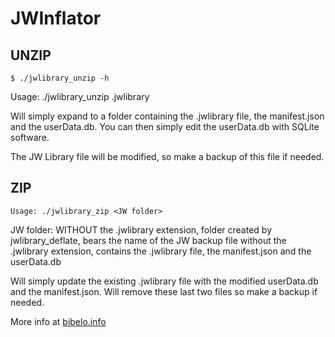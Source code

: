 # JWInflator

## UNZIP

```
$ ./jwlibrary_unzip -h
```

Usage: ./jwlibrary_unzip <JW backup>.jwlibrary

Will simply expand to a folder containing the .jwlibrary file, the manifest.json and the userData.db.
You can then simply edit the userData.db with SQLite software.

The JW Library file will be modified, so make a backup of this file if needed.

## ZIP

```
Usage: ./jwlibrary_zip <JW folder>
```

JW folder: WITHOUT the .jwlibrary extension, folder created by jwlibrary_deflate, bears the name of the JW backup file without the .jwlibrary extension,                contains the .jwlibrary file, the manifest.json and the userData.db

Will simply update the existing .jwlibrary file with the modified userData.db and the manifest.json.
Will remove these last two files so make a backup if needed.

More info at [bibelo.info](https://bibelo.info/edit-content-of-jw-library-backup-files/)
